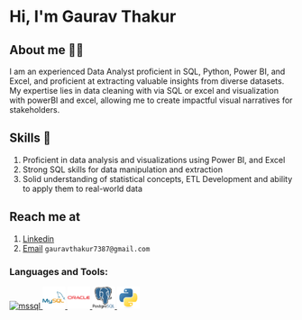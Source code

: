 # Hi, I'm Gaurav Thakur 


## About me 🙋‍♂️
I am an experienced Data Analyst proficient in SQL, Python, Power BI, and Excel, and proficient at extracting valuable insights from diverse datasets. My expertise lies in data cleaning with via SQL or excel and visualization with powerBI and excel, allowing me to create impactful visual narratives for stakeholders. 

## Skills 🚀
1. Proficient in data analysis and visualizations using Power BI, and Excel
2. Strong SQL skills for data manipulation and extraction
3. Solid understanding of statistical concepts, ETL Development and ability to apply them to real-world data

## Reach me at 
1. [Linkedin](https://www.linkedin.com/in/gauravthakurr/)
2. [Email](gauravthakur7387@gmail.com)  `gauravthakur7387@gmail.com`

<h3 align="left">Languages and Tools:</h3>
<p align="left"> <a href="https://www.microsoft.com/en-us/sql-server" target="_blank" rel="noreferrer"> <img src="https://www.svgrepo.com/show/303229/microsoft-sql-server-logo.svg" alt="mssql" width="40" height="40"/> </a> <a href="https://www.mysql.com/" target="_blank" rel="noreferrer"> <img src="https://raw.githubusercontent.com/devicons/devicon/master/icons/mysql/mysql-original-wordmark.svg" alt="mysql" width="40" height="40"/> </a> <a href="https://www.oracle.com/" target="_blank" rel="noreferrer"> <img src="https://raw.githubusercontent.com/devicons/devicon/master/icons/oracle/oracle-original.svg" alt="oracle" width="40" height="40"/> </a> <a href="https://www.postgresql.org" target="_blank" rel="noreferrer"> <img src="https://raw.githubusercontent.com/devicons/devicon/master/icons/postgresql/postgresql-original-wordmark.svg" alt="postgresql" width="40" height="40"/> </a> <a href="https://www.python.org" target="_blank" rel="noreferrer"> <img src="https://raw.githubusercontent.com/devicons/devicon/master/icons/python/python-original.svg" alt="python" width="40" height="40"/> </a> </p>
